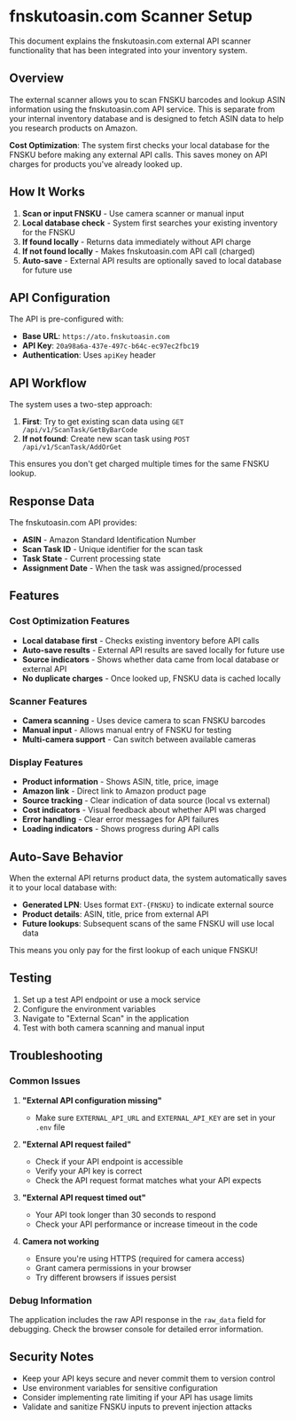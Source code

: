 # fnskutoasin.com Scanner Setup

This document explains the fnskutoasin.com external API scanner functionality that has been integrated into your inventory system.

## Overview

The external scanner allows you to scan FNSKU barcodes and lookup ASIN information using the fnskutoasin.com API service. This is separate from your internal inventory database and is designed to fetch ASIN data to help you research products on Amazon.

**Cost Optimization**: The system first checks your local database for the FNSKU before making any external API calls. This saves money on API charges for products you've already looked up.

## How It Works

1. **Scan or input FNSKU** - Use camera scanner or manual input
2. **Local database check** - System first searches your existing inventory for the FNSKU
3. **If found locally** - Returns data immediately without API charge
4. **If not found locally** - Makes fnskutoasin.com API call (charged)
5. **Auto-save** - External API results are optionally saved to local database for future use

## API Configuration

The API is pre-configured with:
- **Base URL**: `https://ato.fnskutoasin.com`
- **API Key**: `20a98a6a-437e-497c-b64c-ec97ec2fbc19`
- **Authentication**: Uses `apiKey` header

## API Workflow

The system uses a two-step approach:

1. **First**: Try to get existing scan data using `GET /api/v1/ScanTask/GetByBarCode`
2. **If not found**: Create new scan task using `POST /api/v1/ScanTask/AddOrGet`

This ensures you don't get charged multiple times for the same FNSKU lookup.

## Response Data

The fnskutoasin.com API provides:
- **ASIN** - Amazon Standard Identification Number
- **Scan Task ID** - Unique identifier for the scan task
- **Task State** - Current processing state
- **Assignment Date** - When the task was assigned/processed

## Features

### Cost Optimization Features
- **Local database first** - Checks existing inventory before API calls
- **Auto-save results** - External API results are saved locally for future use
- **Source indicators** - Shows whether data came from local database or external API
- **No duplicate charges** - Once looked up, FNSKU data is cached locally

### Scanner Features
- **Camera scanning** - Uses device camera to scan FNSKU barcodes
- **Manual input** - Allows manual entry of FNSKU for testing
- **Multi-camera support** - Can switch between available cameras

### Display Features
- **Product information** - Shows ASIN, title, price, image
- **Amazon link** - Direct link to Amazon product page
- **Source tracking** - Clear indication of data source (local vs external)
- **Cost indicators** - Visual feedback about whether API was charged
- **Error handling** - Clear error messages for API failures
- **Loading indicators** - Shows progress during API calls

## Auto-Save Behavior

When the external API returns product data, the system automatically saves it to your local database with:
- **Generated LPN**: Uses format `EXT-{FNSKU}` to indicate external source
- **Product details**: ASIN, title, price from external API
- **Future lookups**: Subsequent scans of the same FNSKU will use local data

This means you only pay for the first lookup of each unique FNSKU!

## Testing

1. Set up a test API endpoint or use a mock service
2. Configure the environment variables
3. Navigate to "External Scan" in the application
4. Test with both camera scanning and manual input

## Troubleshooting

### Common Issues

1. **"External API configuration missing"**
   - Make sure `EXTERNAL_API_URL` and `EXTERNAL_API_KEY` are set in your `.env` file

2. **"External API request failed"**
   - Check if your API endpoint is accessible
   - Verify your API key is correct
   - Check the API request format matches what your API expects

3. **"External API request timed out"**
   - Your API took longer than 30 seconds to respond
   - Check your API performance or increase timeout in the code

4. **Camera not working**
   - Ensure you're using HTTPS (required for camera access)
   - Grant camera permissions in your browser
   - Try different browsers if issues persist

### Debug Information

The application includes the raw API response in the `raw_data` field for debugging. Check the browser console for detailed error information.

## Security Notes

- Keep your API keys secure and never commit them to version control
- Use environment variables for sensitive configuration
- Consider implementing rate limiting if your API has usage limits
- Validate and sanitize FNSKU inputs to prevent injection attacks 